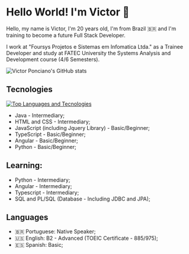 # Hello World! I'm Victor 👋

Hello, my name is Victor, I'm 20 years old, I'm from Brazil 🇧🇷 and I'm training to become a future Full Stack Developer.

I work at "Foursys Projetos e Sistemas em Infomatica Ltda." as a Trainee Developer and study at FATEC University the Systems Analysis and Development course (4/6 Semesters).

![Victor Ponciano's GitHub stats](https://github-readme-stats.vercel.app/api?username=VictorPonciano1&theme=dark&show_icons=true&count_private=true&hide=issues,contribs)

## Tecnologies
[![Top Languages and Tecnologies](https://github-readme-stats.vercel.app/api/top-langs/?username=VictorPonciano1&layout=pie&theme=dark&count_private=true&langs_count=10)](https://github.com/VictorPonciano1/github-readme-stats)
+ Java - Intermediary;
+ HTML and CSS - Intermediary;
+ JavaScript (including Jquery Library) - Basic/Beginner;
+ TypeScript - Basic/Beginner;
+ Angular - Basic/Beginner;
+ Python - Basic/Beginner;

## Learning:

+ Python - Intermediary;
+ Angular - Intermediary;
+ Typescript - Intermediary;
+ SQL and PL/SQL (Database - Including JDBC and JPA);

## Languages

+ :brazil: Portuguese: Native Speaker;
+ :us: English: B2 - Advanced (TOEIC Certificate - 885/975);
+ :es: Spanish: Basic;
